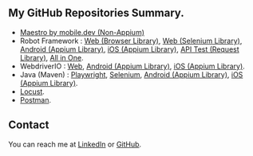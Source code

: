 ## My GitHub Repositories Summary.
- [Maestro by mobile.dev (Non-Appium)](https://github.com/ahmadazerichandrabhuana/maestroandroidios)
- Robot Framework : [Web (Browser Library)](https://github.com/ahmadazerichandrabhuana/robotframeworkbrowser), [Web (Selenium Library)](https://github.com/ahmadazerichandrabhuana/robotframeworkselenium), [Android (Appium Library)](https://github.com/ahmadazerichandrabhuana/robotframeworkandroid), [iOS (Appium Library)](https://github.com/ahmadazerichandrabhuana/robotframeworkios), [API Test (Request Library)](https://github.com/ahmadazerichandrabhuana/robotframeworkapi), [All in One](https://github.com/ahmadazerichandrabhuana/robotframeworkonering).
- WebdriverIO : [Web](https://github.com/ahmadazerichandrabhuana/wdioweb), [Android (Appium Library)](https://github.com/ahmadazerichandrabhuana/wdioandroid), [iOS (Appium Library)](https://github.com/ahmadazerichandrabhuana/wdioios).
- Java (Maven) : [Playwright](https://github.com/ahmadazerichandrabhuana/javamavenplaywright), [Selenium](https://github.com/ahmadazerichandrabhuana/javamavenselenium), [Android (Appium Library)](https://github.com/ahmadazerichandrabhuana/javamavenandroid), [iOS (Appium Library)](https://github.com/ahmadazerichandrabhuana/javamavenios).
- [Locust](https://github.com/ahmadazerichandrabhuana/locusttest).
- [Postman](https://github.com/ahmadazerichandrabhuana/postmanapitest).

## Contact
You can reach me at [LinkedIn]([https://www.linkedin.com/username](https://www.linkedin.com/in/ahmad-azeri-chandra-bhuana-97982a77)) or [GitHub]([https://github.com/username](https://github.com/ahmadazerichandrabhuana)).
